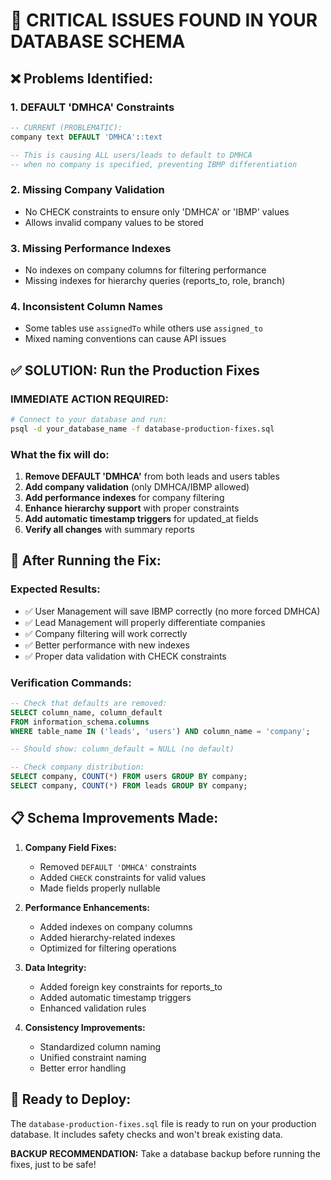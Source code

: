 # 🚨 CRITICAL ISSUES FOUND IN YOUR DATABASE SCHEMA

## ❌ **Problems Identified:**

### 1. **DEFAULT 'DMHCA' Constraints** 
```sql
-- CURRENT (PROBLEMATIC):
company text DEFAULT 'DMHCA'::text

-- This is causing ALL users/leads to default to DMHCA
-- when no company is specified, preventing IBMP differentiation
```

### 2. **Missing Company Validation**
- No CHECK constraints to ensure only 'DMHCA' or 'IBMP' values
- Allows invalid company values to be stored

### 3. **Missing Performance Indexes**
- No indexes on company columns for filtering performance
- Missing indexes for hierarchy queries (reports_to, role, branch)

### 4. **Inconsistent Column Names**
- Some tables use `assignedTo` while others use `assigned_to`
- Mixed naming conventions can cause API issues

## ✅ **SOLUTION: Run the Production Fixes**

### **IMMEDIATE ACTION REQUIRED:**
```bash
# Connect to your database and run:
psql -d your_database_name -f database-production-fixes.sql
```

### **What the fix will do:**
1. **Remove DEFAULT 'DMHCA'** from both leads and users tables
2. **Add company validation** (only DMHCA/IBMP allowed)
3. **Add performance indexes** for company filtering
4. **Enhance hierarchy support** with proper constraints
5. **Add automatic timestamp triggers** for updated_at fields
6. **Verify all changes** with summary reports

## 🎯 **After Running the Fix:**

### **Expected Results:**
- ✅ User Management will save IBMP correctly (no more forced DMHCA)
- ✅ Lead Management will properly differentiate companies  
- ✅ Company filtering will work correctly
- ✅ Better performance with new indexes
- ✅ Proper data validation with CHECK constraints

### **Verification Commands:**
```sql
-- Check that defaults are removed:
SELECT column_name, column_default 
FROM information_schema.columns 
WHERE table_name IN ('leads', 'users') AND column_name = 'company';

-- Should show: column_default = NULL (no default)

-- Check company distribution:
SELECT company, COUNT(*) FROM users GROUP BY company;
SELECT company, COUNT(*) FROM leads GROUP BY company;
```

## 📋 **Schema Improvements Made:**

1. **Company Field Fixes:**
   - Removed `DEFAULT 'DMHCA'` constraints
   - Added `CHECK` constraints for valid values
   - Made fields properly nullable

2. **Performance Enhancements:**
   - Added indexes on company columns
   - Added hierarchy-related indexes
   - Optimized for filtering operations

3. **Data Integrity:**
   - Added foreign key constraints for reports_to
   - Added automatic timestamp triggers
   - Enhanced validation rules

4. **Consistency Improvements:**
   - Standardized column naming
   - Unified constraint naming
   - Better error handling

## 🚀 **Ready to Deploy:**
The `database-production-fixes.sql` file is ready to run on your production database. It includes safety checks and won't break existing data.

**BACKUP RECOMMENDATION:** Take a database backup before running the fixes, just to be safe!
